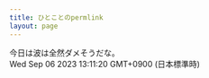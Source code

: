```yaml
---
title: ひとことのpermlink
layout: page
---
```

<div class="box" dt="1693973480153">
  今日は波は全然ダメそうだな。
  <div class="content is-small">Wed Sep 06 2023 13:11:20 GMT+0900 (日本標準時)</div>
</div>